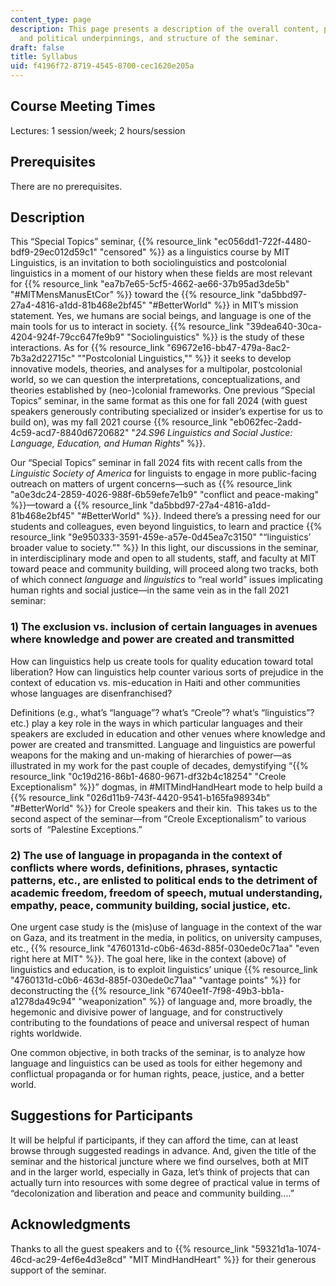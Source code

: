 ```yaml
---
content_type: page
description: This page presents a description of the overall content, philosophical
  and political underpinnings, and structure of the seminar.
draft: false
title: Syllabus
uid: f4196f72-8719-4545-8700-cec1620e205a
---
```

## Course Meeting Times

Lectures: 1 session/week; 2 hours/session

## Prerequisites

There are no prerequisites.

## Description

This “Special Topics” seminar, {{% resource_link "ec056dd1-722f-4480-bdf9-29ec012d59c1" "censored" %}} as a linguistics course by MIT Linguistics, is an invitation to both sociolinguistics and postcolonial linguistics in a moment of our history when these fields are most relevant for {{% resource_link "ea7b7e65-5cf5-4662-ae66-37b95ad3de5b" "#MITMensManusEtCor" %}} toward the {{% resource_link "da5bbd97-27a4-4816-a1dd-81b468e2bf45" "#BetterWorld" %}} in MIT’s mission statement. Yes, we humans are social beings, and language is one of the main tools for us to interact in society. {{% resource_link "39dea640-30ca-4204-924f-79cc647fe9b9" "Sociolinguistics" %}} is the study of these interactions. As for {{% resource_link "69672e16-bb47-479a-8ac2-7b3a2d22715c" "\"Postcolonial Linguistics,\"" %}} it seeks to develop innovative models, theories, and analyses for a multipolar, postcolonial world, so we can question the interpretations, conceptualizations, and theories established by (neo-)colonial frameworks. One previous “Special Topics” seminar, in the same format as this one for fall 2024 (with guest speakers generously contributing specialized or insider’s expertise for us to build on), was my fall 2021 course {{% resource_link "eb062fec-2add-4c59-acd7-8840d6720682" "*24.S96 Linguistics and Social Justice: Language, Education, and Human Rights*" %}}.

Our “Special Topics” seminar in fall 2024 fits with recent calls from the *Linguistic Society of America* for linguists to engage in more public-facing outreach on matters of urgent concerns—such as {{% resource_link "a0e3dc24-2859-4026-988f-6b59efe7e1b9" "conflict and peace-making" %}}—toward a {{% resource_link "da5bbd97-27a4-4816-a1dd-81b468e2bf45" "#BetterWorld" %}}. Indeed there’s a pressing need for our students and colleagues, even beyond linguistics, to learn and practice {{% resource_link "9e950333-3591-459e-a57e-0d45ea7c3150" "“linguistics’ broader value to society.”" %}} In this light, our discussions in the seminar, in interdisciplinary mode and open to all students, staff, and faculty at MIT toward peace and community building, will proceed along two tracks, both of which connect *language* and *linguistics* to “real world” issues implicating human rights and social justice—in the same vein as in the fall 2021 seminar:

### 1) The exclusion vs. inclusion of certain languages in avenues where knowledge and power are created and transmitted

How can linguistics help us create tools for quality education toward total liberation? How can linguistics help counter various sorts of prejudice in the context of education vs. mis-education in Haiti and other communities whose languages are disenfranchised?

Definitions (e.g., what’s “language”? what’s “Creole”? what’s “linguistics”? etc.) play a key role in the ways in which particular languages and their speakers are excluded in education and other venues where knowledge and power are created and transmitted. Language and linguistics are powerful weapons for the making and un-making of hierarchies of power—as illustrated in my work for the past couple of decades, demystifying “{{% resource_link "0c19d216-86b1-4680-9671-df32b4c18254" "Creole Exceptionalism" %}}” dogmas, in #MITMindHandHeart mode to help build a {{% resource_link "026d11b9-743f-4420-9541-b165fa98934b" "#BetterWorld" %}} for Creole speakers and their kin.  This takes us to the second aspect of the seminar—from “Creole Exceptionalism” to various sorts of  “Palestine Exceptions.” 

### 2) The use of language in propaganda in the context of conflicts where words, definitions, phrases, syntactic patterns, etc., are enlisted to political ends to the detriment of academic freedom, freedom of speech, mutual understanding, empathy, peace, community building, social justice, etc.  

One urgent case study is the (mis)use of language in the context of the war on Gaza, and its treatment in the media, in politics, on university campuses, etc., {{% resource_link "4760131d-c0b6-463d-885f-030ede0c71aa" "even right here at MIT" %}}. The goal here, like in the context (above) of linguistics and education, is to exploit linguistics’ unique {{% resource_link "4760131d-c0b6-463d-885f-030ede0c71aa" "vantage points" %}} for deconstructing the {{% resource_link "6740ee1f-7f98-49b3-bb1a-a1278da49c94" "weaponization" %}} of language and, more broadly, the hegemonic and divisive power of language, and for constructively contributing to the foundations of peace and universal respect of human rights worldwide.

One common objective, in both tracks of the seminar, is to analyze how language and linguistics can be used as tools for either hegemony and conflictual propaganda or for human rights, peace, justice, and a better world.

## Suggestions for Participants

It will be helpful if participants, if they can afford the time, can at least browse through suggested readings in advance. And, given the title of the seminar and the historical juncture where we find ourselves, both at MIT and in the larger world, especially in Gaza, let’s think of projects that can actually turn into resources with some degree of practical value in terms of “decolonization and liberation and peace and community building....”

## Acknowledgments

Thanks to all the guest speakers and to {{% resource_link "59321d1a-1074-46cd-ac29-4ef6e4d3e8cd" "MIT MindHandHeart" %}} for their generous support of the seminar.